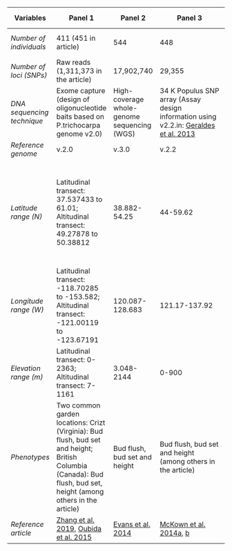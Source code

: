 | **Variables** | **Panel 1** | **Panel 2** | **Panel 3** | **Reference panel** |
| ------ | ------ | ------ | ------ | ------ |
| *Number of individuals* | 411  (451 in article) | 544 | 448 | 461 clones, 101 provenances |
| *Number of loci (SNPs)* | Raw reads (1,311,373 in the article) | 17,902,740 | 29,355 | Raw reads (813,280 in the article) |
| *DNA sequencing technique* | Exome capture (design of oligonucleotide baits based on P.trichocarpa genome v2.0) | High-coverage whole-genome sequencing (WGS) | 34 K Populus SNP array (Assay design information using v2.2.in: [Geraldes et al. 2013](https://doi.org/10.1111/1755-0998.12056)| Exome capture (design of oligonucleotide baits based on *P. trichocarpa* genome v2.0) |
| *Reference genome* | v.2.0 | v.3.0 | v.2.2 | v.3.0 |
| *Latitude range (N)* | Latitudinal transect: 37.537433 to 61.01; Altitudinal transect: 49.27878 to 50.38812 | 38.882-54.25 | 44-59.62 | 48°54′ N  (Nooksack River, Whatcom County, Washington) - 43°47′ N (Middle Fork, Willamette River, Lane County, Oregon) |
| *Longitude range (W)* | Latitudinal transect: -118.70285 to -153.582; Altitudinal transect: -121.00119 to -123.67191 | 120.087-128.683 | 121.17-137.92 | |
| *Elevation range (m)* | Latitudinal transect: 0-2363; Altitudinal transect: 7-1161 | 3.048-2144 | 0-900 | |
| *Phenotypes* | Two common garden locations: Crizt (Virginia): Bud flush, bud set and height; British Columbia (Canada): Bud flush, bud set, height (among others in the article) | Bud flush, bud set and height | Bud flush, bud set and height (among others in the article) |
| *Reference article* | [Zhang et al. 2019](https://doi.org/10.1093/gbe/evz151), [Oubida et al. 2015](https://doi.org/10.3389/fpls.2015.00181) | [Evans et al. 2014](https://doi.org/10.1038/ng.3075) | [McKown et al. 2014a](https://doi.org/10.1111/nph.12815), [b](https://doi.org/10.1111/nph.12601) | [Guerra et al. 2019](https://doi.org/10.1186/s12864-019-6160-9) |